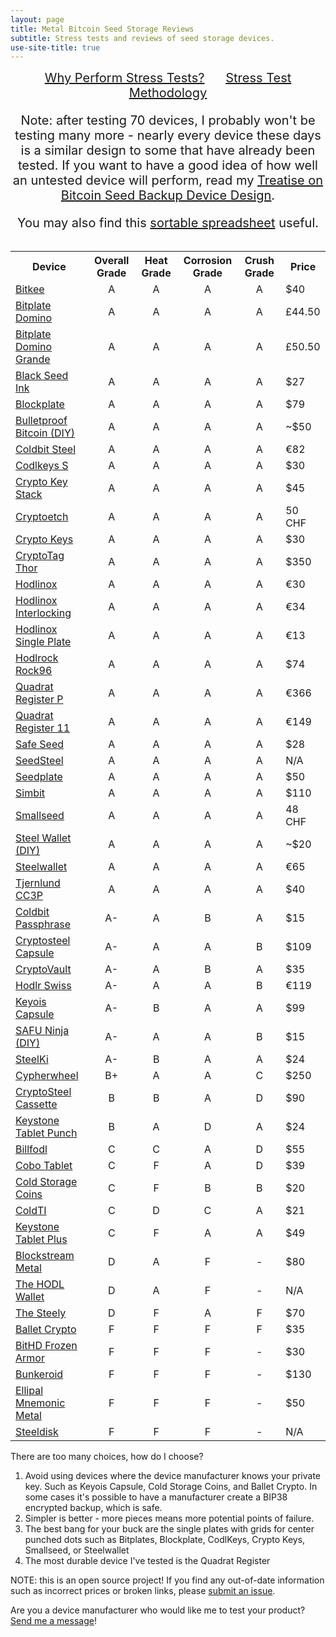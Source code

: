 ```yaml
---
layout: page
title: Metal Bitcoin Seed Storage Reviews
subtitle: Stress tests and reviews of seed storage devices.
use-site-title: true
---
```


<div style="text-align:center; font-size:20px">
    <a href="why">Why Perform Stress Tests?</a>
    &nbsp;&nbsp;&nbsp;&nbsp;
    <a href="how">Stress Test Methodology</a>
    <br/>
    <p>Note: after testing 70 devices, I probably won't be testing many more - nearly every device these days is a similar design to some that have already been tested. If you want to have a good idea of how well an untested device will perform, read my <a href="https://blog.lopp.net/a-treatise-on-bitcoin-seed-backup-device-design/">Treatise on Bitcoin Seed Backup Device Design</a>.</p>
    You may also find this <a href="https://docs.google.com/spreadsheets/d/1poBdHCVrd5eErAWySjSBoKh2f_6VCHsy3ForvL8JCRE/edit#gid=197446072">sortable spreadsheet</a> useful.</div>
<br/>
<table class="compatibility">
  <tr>
    <th>Device</th>
    <th style="text-align:center">Overall Grade</th>
    <th style="text-align:center">Heat Grade</th>
    <th style="text-align:center">Corrosion Grade</th>
    <th style="text-align:center">Crush Grade</th>
    <th>Price</th>
  </tr>
  <tr>
    <td><a href="reviews/bitkee/">Bitkee</a></td>
    <td style="text-align:center">A</td>
    <td style="text-align:center">A</td>
    <td style="text-align:center">A</td>
    <td style="text-align:center">A</td>
    <td>$40</td>
  </tr>
  <tr>
    <td><a href="reviews/bitplate/">Bitplate Domino</a></td>
    <td style="text-align:center">A</td>
    <td style="text-align:center">A</td>
    <td style="text-align:center">A</td>
    <td style="text-align:center">A</td>
    <td>£44.50</td>
  </tr>
  <tr>
    <td><a href="reviews/bitplate-grande/">Bitplate Domino Grande</a></td>
    <td style="text-align:center">A</td>
    <td style="text-align:center">A</td>
    <td style="text-align:center">A</td>
    <td style="text-align:center">A</td>
    <td>£50.50</td>
  </tr>
  <tr>
    <td><a href="reviews/black-seed-ink/">Black Seed Ink</a></td>
    <td style="text-align:center">A</td>
    <td style="text-align:center">A</td>
    <td style="text-align:center">A</td>
    <td style="text-align:center">A</td>
    <td>$27</td>
  </tr>
  <tr>
    <td><a href="reviews/blockplate/">Blockplate</a></td>
    <td style="text-align:center">A</td>
    <td style="text-align:center">A</td>
    <td style="text-align:center">A</td>
    <td style="text-align:center">A</td>
    <td>$79</td>
  </tr>
  <tr>
    <td><a href="reviews/diy-bulletproof/">Bulletproof Bitcoin (DIY)</a></td>
    <td style="text-align:center">A</td>
    <td style="text-align:center">A</td>
    <td style="text-align:center">A</td>
    <td style="text-align:center">A</td>
    <td>~$50</td>
  </tr>
  <tr>
    <td><a href="reviews/coldbit-steel/">Coldbit Steel</a></td>
    <td style="text-align:center">A</td>
    <td style="text-align:center">A</td>
    <td style="text-align:center">A</td>
    <td style="text-align:center">A</td>
    <td>€82</td>
  </tr>
  <tr>
    <td><a href="reviews/codlkeys/">Codlkeys S</a></td>
    <td style="text-align:center">A</td>
    <td style="text-align:center">A</td>
    <td style="text-align:center">A</td>
    <td style="text-align:center">A</td>
    <td>$30</td>
  </tr>
  <tr>
    <td><a href="reviews/crypto-key-stack/">Crypto Key Stack</a></td>
    <td style="text-align:center">A</td>
    <td style="text-align:center">A</td>
    <td style="text-align:center">A</td>
    <td style="text-align:center">A</td>
    <td>$45</td>
  </tr>
  <tr>
    <td><a href="reviews/cryptoetch/">Cryptoetch</a></td>
    <td style="text-align:center">A</td>
    <td style="text-align:center">A</td>
    <td style="text-align:center">A</td>
    <td style="text-align:center">A</td>
    <td>50 CHF</td>
  </tr>
  <tr>
    <td><a href="reviews/crypto-keys/">Crypto Keys</a></td>
    <td style="text-align:center">A</td>
    <td style="text-align:center">A</td>
    <td style="text-align:center">A</td>
    <td style="text-align:center">A</td>
    <td>$30</td>
  </tr>
  <tr>
    <td><a href="reviews/cryptotag/">CryptoTag Thor</a></td>
    <td style="text-align:center">A</td>
    <td style="text-align:center">A</td>
    <td style="text-align:center">A</td>
    <td style="text-align:center">A</td>
    <td>$350</td>
  </tr>
  <tr>
    <td><a href="reviews/hodlinox/">Hodlinox</a></td>
    <td style="text-align:center">A</td>
    <td style="text-align:center">A</td>
    <td style="text-align:center">A</td>
    <td style="text-align:center">A</td>
    <td>€30</td>
  </tr>
  <tr>
    <td><a href="reviews/hodlinox-2/">Hodlinox Interlocking</a></td>
    <td style="text-align:center">A</td>
    <td style="text-align:center">A</td>
    <td style="text-align:center">A</td>
    <td style="text-align:center">A</td>
    <td>€34</td>
  </tr>
  <tr>
    <td><a href="reviews/hodlinox-single/">Hodlinox Single Plate</a></td>
    <td style="text-align:center">A</td>
    <td style="text-align:center">A</td>
    <td style="text-align:center">A</td>
    <td style="text-align:center">A</td>
    <td>€13</td>
  </tr>
  <tr>
    <td><a href="reviews/hodlrock/">Hodlrock Rock96</a></td>
    <td style="text-align:center">A</td>
    <td style="text-align:center">A</td>
    <td style="text-align:center">A</td>
    <td style="text-align:center">A</td>
    <td>$74</td>
  </tr>
  <tr>
    <td><a href="reviews/quadrat-register/">Quadrat Register P</a></td>
    <td style="text-align:center">A</td>
    <td style="text-align:center">A</td>
    <td style="text-align:center">A</td>
    <td style="text-align:center">A</td>
    <td>€366</td>
  </tr>
  <tr>
    <td><a href="reviews/quadrat-register-11/">Quadrat Register 11</a></td>
    <td style="text-align:center">A</td>
    <td style="text-align:center">A</td>
    <td style="text-align:center">A</td>
    <td style="text-align:center">A</td>
    <td>€149</td>
  </tr>
  <tr>
    <td><a href="reviews/safe-seed/">Safe Seed</a></td>
    <td style="text-align:center">A</td>
    <td style="text-align:center">A</td>
    <td style="text-align:center">A</td>
    <td style="text-align:center">A</td>
    <td>$28</td>
  </tr>
  <tr>
    <td><a href="reviews/seedsteel/">SeedSteel</a></td>
    <td style="text-align:center">A</td>
    <td style="text-align:center">A</td>
    <td style="text-align:center">A</td>
    <td style="text-align:center">A</td>
    <td>N/A</td>
  </tr>
  <tr>
    <td><a href="reviews/seedplate/">Seedplate</a></td>
    <td style="text-align:center">A</td>
    <td style="text-align:center">A</td>
    <td style="text-align:center">A</td>
    <td style="text-align:center">A</td>
    <td>$50</td>
  </tr>
  <tr>
    <td><a href="reviews/simbit/">Simbit</a></td>
    <td style="text-align:center">A</td>
    <td style="text-align:center">A</td>
    <td style="text-align:center">A</td>
    <td style="text-align:center">A</td>
    <td>$110</td>
  </tr>
  <tr>
    <td><a href="reviews/smallseed/">Smallseed</a></td>
    <td style="text-align:center">A</td>
    <td style="text-align:center">A</td>
    <td style="text-align:center">A</td>
    <td style="text-align:center">A</td>
    <td>48 CHF</td>
  </tr>
  <tr>
    <td><a href="reviews/diy-steelwallet/">Steel Wallet (DIY)</a></td>
    <td style="text-align:center">A</td>
    <td style="text-align:center">A</td>
    <td style="text-align:center">A</td>
    <td style="text-align:center">A</td>
    <td>~$20</td>
  </tr>
  <tr>
    <td><a href="reviews/steelwallet/">Steelwallet</a></td>
    <td style="text-align:center">A</td>
    <td style="text-align:center">A</td>
    <td style="text-align:center">A</td>
    <td style="text-align:center">A</td>
    <td>€65</td>
  </tr>
  <tr>
    <td><a href="reviews/tjernlund-cc3p/">Tjernlund CC3P</a></td>
    <td style="text-align:center">A</td>
    <td style="text-align:center">A</td>
    <td style="text-align:center">A</td>
    <td style="text-align:center">A</td>
    <td>$40</td>
  </tr>
  <tr>
    <td><a href="reviews/coldbit-passphrase/">Coldbit Passphrase</a></td>
    <td style="text-align:center">A-</td>
    <td style="text-align:center">A</td>
    <td style="text-align:center">B</td>
    <td style="text-align:center">A</td>
    <td>$15</td>
  </tr>
  <tr>
    <td><a href="reviews/cryptosteel-capsule/">Cryptosteel Capsule</a></td>
    <td style="text-align:center">A-</td>
    <td style="text-align:center">A</td>
    <td style="text-align:center">A</td>
    <td style="text-align:center">B</td>
    <td>$109</td>
  </tr>
  <tr>
    <td><a href="reviews/cryptovault/">CryptoVault</a></td>
    <td style="text-align:center">A-</td>
    <td style="text-align:center">A</td>
    <td style="text-align:center">B</td>
    <td style="text-align:center">A</td>
    <td>$35</td>
  </tr>
  <tr>
    <td><a href="reviews/hodlr-swiss/">Hodlr Swiss</a></td>
    <td style="text-align:center">A-</td>
    <td style="text-align:center">A</td>
    <td style="text-align:center">A</td>
    <td style="text-align:center">B</td>
    <td>€119</td>
  </tr>
  <tr>
    <td><a href="reviews/keyois-capsule/">Keyois Capsule</a></td>
    <td style="text-align:center">A-</td>
    <td style="text-align:center">B</td>
    <td style="text-align:center">A</td>
    <td style="text-align:center">A</td>
    <td>$99</td>
  </tr>
  <tr>
    <td><a href="reviews/safu-ninja/">SAFU Ninja (DIY)</a></td>
    <td style="text-align:center">A-</td>
    <td style="text-align:center">A</td>
    <td style="text-align:center">A</td>
    <td style="text-align:center">B</td>
    <td>$15</td>
  </tr>
  <tr>
    <td><a href="reviews/steelki/">SteelKi</a></td>
    <td style="text-align:center">A-</td>
    <td style="text-align:center">B</td>
    <td style="text-align:center">A</td>
    <td style="text-align:center">A</td>
    <td>$24</td>
  </tr>
  <tr>
    <td><a href="reviews/cypherwheel-2/">Cypherwheel</a></td>
    <td style="text-align:center">B+</td>
    <td style="text-align:center">A</td>
    <td style="text-align:center">A</td>
    <td style="text-align:center">C</td>
    <td>$250</td>
  </tr>
  <tr>
    <td><a href="reviews/cryptosteel-cassette/">CryptoSteel Cassette</a></td>
    <td style="text-align:center">B</td>
    <td style="text-align:center">B</td>
    <td style="text-align:center">A</td>
    <td style="text-align:center">D</td>
    <td>$90</td>
  </tr>
  <tr>
    <td><a href="reviews/keystone-tablet-punch/">Keystone Tablet Punch</a></td>
    <td style="text-align:center">B</td>
    <td style="text-align:center">A</td>
    <td style="text-align:center">D</td>
    <td style="text-align:center">A</td>
    <td>$24</td>
  </tr>
  <tr>
    <td><a href="reviews/billfodl/">Billfodl</a></td>
    <td style="text-align:center">C</td>
    <td style="text-align:center">C</td>
    <td style="text-align:center">A</td>
    <td style="text-align:center">D</td>
    <td>$55</td>
  </tr>
  <tr>
    <td><a href="reviews/cobo-tablet/">Cobo Tablet</a></td>
    <td style="text-align:center">C</td>
    <td style="text-align:center">F</td>
    <td style="text-align:center">A</td>
    <td style="text-align:center">D</td>
    <td>$39</td>
  </tr>
  <tr>
    <td><a href="reviews/cold-storage-coins/">Cold Storage Coins</a></td>
    <td style="text-align:center">C</td>
    <td style="text-align:center">F</td>
    <td style="text-align:center">B</td>
    <td style="text-align:center">B</td>
    <td>$20</td>
  </tr>
  <tr>
    <td><a href="reviews/coldti/">ColdTI</a></td>
    <td style="text-align:center">C</td>
    <td style="text-align:center">D</td>
    <td style="text-align:center">C</td>
    <td style="text-align:center">A</td>
    <td>$21</td>
  </tr>
  <tr>
    <td><a href="reviews/keystone-tablet-plus/">Keystone Tablet Plus</a></td>
    <td style="text-align:center">C</td>
    <td style="text-align:center">F</td>
    <td style="text-align:center">A</td>
    <td style="text-align:center">A</td>
    <td>$49</td>
  </tr>
  <tr>
    <td><a href="reviews/blockstream-metal/">Blockstream Metal</a></td>
    <td style="text-align:center">D</td>
    <td style="text-align:center">A</td>
    <td style="text-align:center">F</td>
    <td style="text-align:center">-</td>
    <td>$80</td>
  </tr>
  <tr>
    <td><a href="reviews/hodl-wallet/">The HODL Wallet</a></td>
    <td style="text-align:center">D</td>
    <td style="text-align:center">A</td>
    <td style="text-align:center">F</td>
    <td style="text-align:center">-</td>
    <td>N/A</td>
  </tr>
  <tr>
    <td><a href="reviews/steely/">The Steely</a></td>
    <td style="text-align:center">D</td>
    <td style="text-align:center">F</td>
    <td style="text-align:center">A</td>
    <td style="text-align:center">F</td>
    <td>$70</td>
  </tr>
  <tr>
    <td><a href="reviews/ballet-crypto/">Ballet Crypto</a></td>
    <td style="text-align:center">F</td>
    <td style="text-align:center">F</td>
    <td style="text-align:center">F</td>
    <td style="text-align:center">F</td>
    <td>$35</td>
  </tr>
  <tr>
    <td><a href="reviews/bithd-frozen-armor/">BitHD Frozen Armor</a></td>
    <td style="text-align:center">F</td>
    <td style="text-align:center">F</td>
    <td style="text-align:center">F</td>
    <td style="text-align:center">-</td>
    <td>$30</td>
  </tr>
  <tr>
    <td><a href="reviews/bunkeroid/">Bunkeroid</a></td>
    <td style="text-align:center">F</td>
    <td style="text-align:center">F</td>
    <td style="text-align:center">F</td>
    <td style="text-align:center">-</td>
    <td>$130</td>
  </tr>
  <tr>
    <td><a href="reviews/ellipal-mnemonic-metal/">Ellipal Mnemonic Metal</a></td>
    <td style="text-align:center">F</td>
    <td style="text-align:center">F</td>
    <td style="text-align:center">F</td>
    <td style="text-align:center">-</td>
    <td>$50</td>
  </tr>
  <tr>
    <td><a href="reviews/steeldisk/">Steeldisk</a></td>
    <td style="text-align:center">F</td>
    <td style="text-align:center">F</td>
    <td style="text-align:center">F</td>
    <td style="text-align:center">-</td>
    <td>N/A</td>
  </tr>
</table>

There are too many choices, how do I choose?
1. Avoid using devices where the device manufacturer knows your private key. Such as Keyois Capsule, Cold Storage Coins, and Ballet Crypto. In some cases it's possible to have a manufacturer create a BIP38 encrypted backup, which is safe.
2. Simpler is better - more pieces means more potential points of failure.
3. The best bang for your buck are the single plates with grids for center punched dots such as Bitplates, Blockplate, CodlKeys, Crypto Keys, Smallseed, or Steelwallet
4. The most durable device I've tested is the Quadrat Register

NOTE: this is an open source project! If you find any out-of-date information such as incorrect prices or broken links, please <a href="https://github.com/jlopp/metal-bitcoin-storage-reviews/issues/new">submit an issue</a>.

Are you a device manufacturer who would like me to test your product? <a href="https://www.lopp.net/contact.php">Send me a message</a>!
